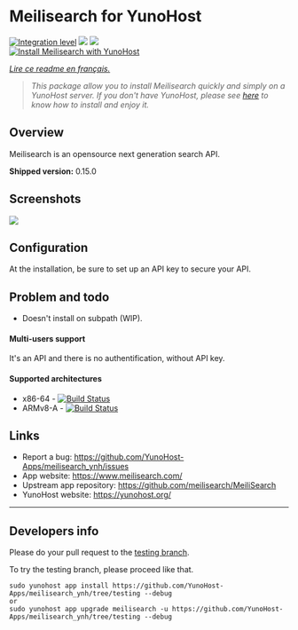 # Meilisearch for YunoHost

[![Integration level](https://dash.yunohost.org/integration/meilisearch.svg)](https://dash.yunohost.org/appci/app/meilisearch) ![](https://ci-apps.yunohost.org/ci/badges/meilisearch.status.svg) ![](https://ci-apps.yunohost.org/ci/badges/meilisearch.maintain.svg)  
[![Install Meilisearch with YunoHost](https://install-app.yunohost.org/install-with-yunohost.png)](https://install-app.yunohost.org/?app=meilisearch)

*[Lire ce readme en français.](./README_fr.md)*

> *This package allow you to install Meilisearch quickly and simply on a YunoHost server.
If you don't have YunoHost, please see [here](https://yunohost.org/#/install) to know how to install and enjoy it.*

## Overview

Meilisearch is an opensource next generation search API.

**Shipped version:** 0.15.0

## Screenshots

![](movies-web-demo.gif)

## Configuration

At the installation, be sure to set up an API key to secure your API.

## Problem and todo

- Doesn't install on subpath (WIP).

#### Multi-users support

It's an API and there is no authentification, without API key.

#### Supported architectures

* x86-64 - [![Build Status](https://ci-apps.yunohost.org/ci/logs/meilisearch%20%28Apps%29.svg)](https://ci-apps.yunohost.org/ci/apps/meilisearch/)
* ARMv8-A - [![Build Status](https://ci-apps-arm.yunohost.org/ci/logs/meilisearch%20%28Apps%29.svg)](https://ci-apps-arm.yunohost.org/ci/apps/meilisearch/)

## Links

 * Report a bug: https://github.com/YunoHost-Apps/meilisearch_ynh/issues
 * App website: https://www.meilisearch.com/
 * Upstream app repository: https://github.com/meilisearch/MeiliSearch
 * YunoHost website: https://yunohost.org/

---

## Developers info

Please do your pull request to the [testing branch](https://github.com/YunoHost-Apps/meilisearch_ynh/tree/testing).

To try the testing branch, please proceed like that.
```
sudo yunohost app install https://github.com/YunoHost-Apps/meilisearch_ynh/tree/testing --debug
or
sudo yunohost app upgrade meilisearch -u https://github.com/YunoHost-Apps/meilisearch_ynh/tree/testing --debug
```
